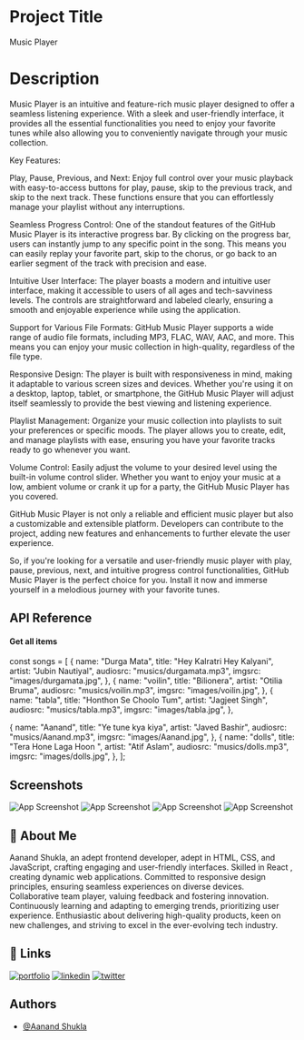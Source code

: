 
# Project Title
Music Player 

# Description

Music Player is an intuitive and feature-rich music player designed to offer a seamless listening experience. With a sleek and user-friendly interface, it provides all the essential functionalities you need to enjoy your favorite tunes while also allowing you to conveniently navigate through your music collection.

Key Features:

Play, Pause, Previous, and Next:
Enjoy full control over your music playback with easy-to-access buttons for play, pause, skip to the previous track, and skip to the next track. These functions ensure that you can effortlessly manage your playlist without any interruptions.

Seamless Progress Control:
One of the standout features of the GitHub Music Player is its interactive progress bar. By clicking on the progress bar, users can instantly jump to any specific point in the song. This means you can easily replay your favorite part, skip to the chorus, or go back to an earlier segment of the track with precision and ease.

Intuitive User Interface:
The player boasts a modern and intuitive user interface, making it accessible to users of all ages and tech-savviness levels. The controls are straightforward and labeled clearly, ensuring a smooth and enjoyable experience while using the application.

Support for Various File Formats:
GitHub Music Player supports a wide range of audio file formats, including MP3, FLAC, WAV, AAC, and more. This means you can enjoy your music collection in high-quality, regardless of the file type.

Responsive Design:
The player is built with responsiveness in mind, making it adaptable to various screen sizes and devices. Whether you're using it on a desktop, laptop, tablet, or smartphone, the GitHub Music Player will adjust itself seamlessly to provide the best viewing and listening experience.

Playlist Management:
Organize your music collection into playlists to suit your preferences or specific moods. The player allows you to create, edit, and manage playlists with ease, ensuring you have your favorite tracks ready to go whenever you want.

Volume Control:
Easily adjust the volume to your desired level using the built-in volume control slider. Whether you want to enjoy your music at a low, ambient volume or crank it up for a party, the GitHub Music Player has you covered.

GitHub Music Player is not only a reliable and efficient music player but also a customizable and extensible platform. Developers can contribute to the project, adding new features and enhancements to further elevate the user experience.

So, if you're looking for a versatile and user-friendly music player with play, pause, previous, next, and intuitive progress control functionalities, GitHub Music Player is the perfect choice for you. Install it now and immerse yourself in a melodious journey with your favorite tunes.

## API Reference

#### Get all items

const songs = [
  {
    name: "Durga Mata",
    title: "Hey Kalratri Hey Kalyani",
    artist: "Jubin Nautiyal",
    audiosrc: "musics/durgamata.mp3",
    imgsrc: "images/durgamata.jpg",
  },
  {
    name: "voilin",
    title: "Bilionera",
    artist: "Otilia Bruma",
    audiosrc: "musics/voilin.mp3",
    imgsrc: "images/voilin.jpg",
  },
  {
    name: "tabla",
    title: "Honthon Se Choolo Tum",
    artist: "Jagjeet Singh",
    audiosrc: "musics/tabla.mp3",
    imgsrc: "images/tabla.jpg",
  },

  {
    name: "Aanand",
    title: "Ye tune kya kiya",
    artist: "Javed Bashir",
    audiosrc: "musics/Aanand.mp3",
    imgsrc: "images/Aanand.jpg",
  },
  {
    name: "dolls",
    title: "Tera Hone Laga Hoon ",
    artist: "Atif Aslam",
    audiosrc: "musics/dolls.mp3",
    imgsrc: "images/dolls.jpg",
  },
];


## Screenshots

![App Screenshot](https://www.linkpicture.com/q/Screenshot-22_15.png)
![App Screenshot](https://www.linkpicture.com/q/Screenshot-23_5.png)
![App Screenshot](https://www.linkpicture.com/q/Screenshot-24_1.png)
![App Screenshot](https://www.linkpicture.com/q/Screenshot-25_6.png)



## 🚀 About Me
Aanand Shukla, an adept frontend developer, adept in HTML, CSS, and JavaScript, crafting engaging and user-friendly interfaces. Skilled in React , creating dynamic web applications. Committed to responsive design principles, ensuring seamless experiences on diverse devices. Collaborative team player, valuing feedback and fostering innovation. Continuously learning and adapting to emerging trends, prioritizing user experience. Enthusiastic about delivering high-quality products, keen on new challenges, and striving to excel in the ever-evolving tech industry.






## 🔗 Links
[![portfolio](https://img.shields.io/badge/my_portfolio-000?style=for-the-badge&logo=ko-fi&logoColor=white)]()
[![linkedin](https://img.shields.io/badge/linkedin-0A66C2?style=for-the-badge&logo=linkedin&logoColor=white)](https://www.linkedin.com/in/aanand-shukla)
[![twitter](https://img.shields.io/badge/twitter-1DA1F2?style=for-the-badge&logo=twitter&logoColor=white)](https://twitter.com/Shuklagii?t=Ut9TgQGsajoLohvLoJnprg&s=09)


## Authors

- [@Aanand Shukla](https://github.com/Aanand-shukla)


